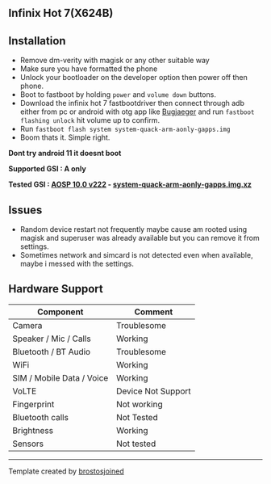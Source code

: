 ## Infinix Hot 7(X624B)

## Installation
- Remove dm-verity with magisk or any other suitable way
- Make sure you have formatted the phone
- Unlock your bootloader on the developer option then power off then phone.
- Boot to fastboot by holding `power` and `volume down` buttons.
- Download the infinix hot 7 fastbootdriver then connect through adb either from pc or android with otg app like [Bugjaeger](https://play.google.com/store/apps/details?id=eu.sisik.hackendebug&hl=en&gl=US)
  and run `fastboot flashing unlock` hit volume up to confirm.
- Run `fastboot flash system system-quack-arm-aonly-gapps.img`
- Boom thats it. Simple right.

**Dont try android 11 it doesnt boot**

**Supported GSI : A only**

**Tested GSI : [AOSP 10.0 v222](https://github.com/phhusson/treble_experimentations/releases/tag/v222) - [system-quack-arm-aonly-gapps.img.xz](https://github.com/phhusson/treble_experimentations/releases/download/v222/system-quack-arm-aonly-gapps.img.xz)**

## Issues
 - Random device restart not frequently maybe cause am rooted using magisk and superuser was already available but you can remove it from settings.
 - Sometimes network and simcard is not detected even when available, maybe i messed with the settings.
 

## Hardware Support

| Component                 |      Comment                                              |
|---------------------------|-----------------------------------------------------------|
| Camera                    | Troublesome|
| Speaker / Mic / Calls     | Working  |
| Bluetooth / BT Audio                | Troublesome |
| WiFi                      | Working                                                    |
| SIM / Mobile Data / Voice | Working                                                    |
| VoLTE                     | Device Not Support                                              |
| Fingerprint               | Not working                                                   |
| Bluetooth calls           | Not Tested                                               |
| Brightness                | Working |
| Sensors | Not tested |
---
Template created by [brostosjoined](https://github.com/brostosjoined)